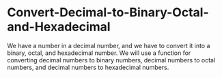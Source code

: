 # Convert-Decimal-to-Binary-Octal-and-Hexadecimal
We have a number in a decimal number, and we have to convert it into a binary, octal, and hexadecimal number. We will use a function for converting decimal numbers to binary numbers, decimal numbers to octal numbers, and decimal numbers to hexadecimal numbers.
